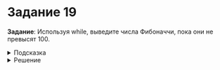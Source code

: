 # Задание 19
**Задание**: Используя while, выведите числа Фибоначчи, пока они не превысят 100.
<details>
<summary>Подсказка</summary>
Начните с первых двух чисел Фибоначчи — 0 и 1 — и добавляйте их.
</details>
<details>
<summary>Решение</summary>

```python
a, b = 0, 1
while a <= 100:
    print(a)
    a, b = b, a + b

```

</details>